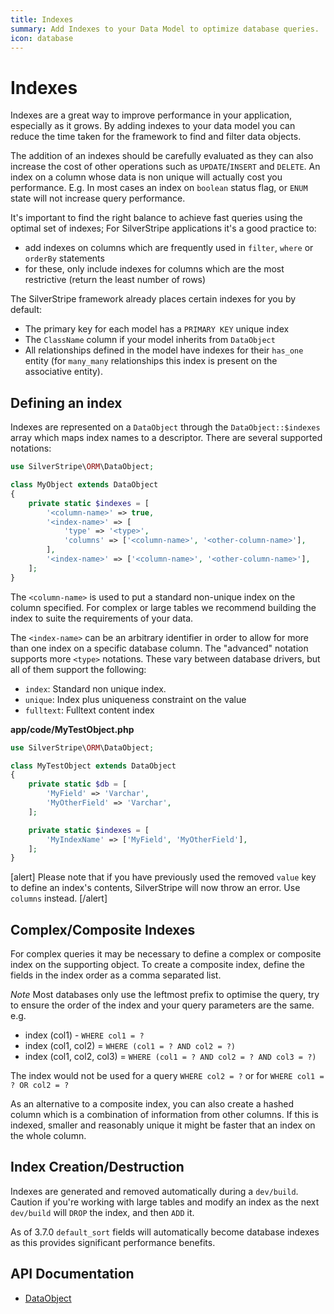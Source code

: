 ```yaml
---
title: Indexes
summary: Add Indexes to your Data Model to optimize database queries.
icon: database
---
```


# Indexes
Indexes are a great way to improve performance in your application, especially as it grows. By adding indexes to your 
data model you can reduce the time taken for the framework to find and filter data objects. 

The addition of an indexes should be carefully evaluated as they can also increase the cost of other operations such as 
`UPDATE`/`INSERT` and `DELETE`. An index on a column whose data is non unique will actually cost you performance.
E.g. In most cases an index on `boolean` status flag, or `ENUM` state will not increase query performance.

It's important to find the right balance to achieve fast queries using the optimal set of indexes; For SilverStripe 
applications it's a good practice to: 
- add indexes on columns which are frequently used in `filter`, `where` or `orderBy` statements
- for these, only include indexes for columns which are the most restrictive (return the least number of rows)

The SilverStripe framework already places certain indexes for you by default:
- The primary key for each model has a `PRIMARY KEY` unique index
- The `ClassName` column if your model inherits from `DataObject`
- All relationships defined in the model have indexes for their `has_one` entity (for `many_many` relationships 
this index is present on the associative entity).

## Defining an index
Indexes are represented on a `DataObject` through the `DataObject::$indexes` array which maps index names to a 
descriptor. There are several supported notations:

```php
use SilverStripe\ORM\DataObject;

class MyObject extends DataObject 
{
    private static $indexes = [
        '<column-name>' => true,
        '<index-name>' => [
            'type' => '<type>', 
            'columns' => ['<column-name>', '<other-column-name>'],
        ],
        '<index-name>' => ['<column-name>', '<other-column-name>'],
    ];
}
```

The `<column-name>` is used to put a standard non-unique index on the column specified. For complex or large tables 
we recommend building the index to suite the requirements of your data.

The `<index-name>` can be an arbitrary identifier in order to allow for more than one index on a specific database 
column. The "advanced" notation supports more `<type>` notations. These vary between database drivers, but all of them 
support the following:

 * `index`: Standard non unique index. 
 * `unique`: Index plus uniqueness constraint on the value
 * `fulltext`: Fulltext content index

**app/code/MyTestObject.php**

```php
use SilverStripe\ORM\DataObject;

class MyTestObject extends DataObject 
{
    private static $db = [
        'MyField' => 'Varchar',
        'MyOtherField' => 'Varchar',
    ];

    private static $indexes = [
        'MyIndexName' => ['MyField', 'MyOtherField'],
    ];
}
```

[alert]
Please note that if you have previously used the removed `value` key to define an index's contents, SilverStripe will
now throw an error. Use `columns` instead.
[/alert]

## Complex/Composite Indexes
For complex queries it may be necessary to define a complex or composite index on the supporting object. To create a 
composite index, define the fields in the index order as a comma separated list. 

*Note* Most databases only use the leftmost prefix to optimise the query, try to ensure the order of the index and your 
query parameters are the same. e.g.
- index (col1) - `WHERE col1 = ?`
- index (col1, col2) = `WHERE (col1 = ? AND col2 = ?)`
- index (col1, col2, col3) = `WHERE (col1 = ? AND col2 = ? AND col3 = ?)`

The index would not be used for a query `WHERE col2 = ?` or for `WHERE col1 = ? OR col2 = ?`

As an alternative to a composite index, you can also create a hashed column which is a combination of information from 
other columns. If this is indexed, smaller and reasonably unique it might be faster that an index on the whole column. 

## Index Creation/Destruction
Indexes are generated and removed automatically during a `dev/build`. Caution if you're working with large tables and 
modify an index as the next `dev/build` will `DROP` the index, and then `ADD` it. 

As of 3.7.0 `default_sort` fields will automatically become database indexes as this provides significant performance
benefits.

## API Documentation

* [DataObject](api:SilverStripe\ORM\DataObject)
